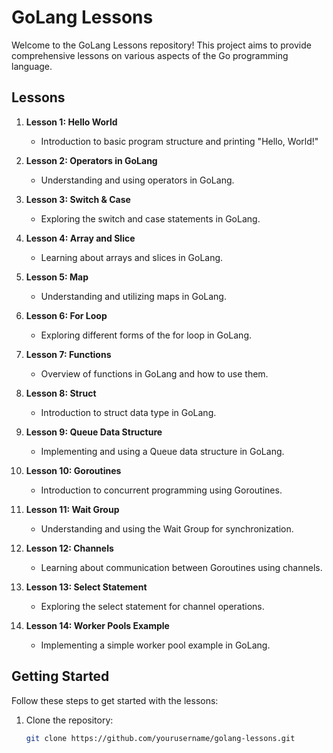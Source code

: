 # GoLang Lessons

Welcome to the GoLang Lessons repository! This project aims to provide comprehensive lessons on various aspects of the Go programming language.

## Lessons

1. **Lesson 1: Hello World**
    - Introduction to basic program structure and printing "Hello, World!"

2. **Lesson 2: Operators in GoLang**
    - Understanding and using operators in GoLang.

3. **Lesson 3: Switch & Case**
    - Exploring the switch and case statements in GoLang.

4. **Lesson 4: Array and Slice**
    - Learning about arrays and slices in GoLang.

5. **Lesson 5: Map**
    - Understanding and utilizing maps in GoLang.

6. **Lesson 6: For Loop**
    - Exploring different forms of the for loop in GoLang.

7. **Lesson 7: Functions**
    - Overview of functions in GoLang and how to use them.

8. **Lesson 8: Struct**
    - Introduction to struct data type in GoLang.

9. **Lesson 9: Queue Data Structure**
    - Implementing and using a Queue data structure in GoLang.

10. **Lesson 10: Goroutines**
    - Introduction to concurrent programming using Goroutines.

11. **Lesson 11: Wait Group**
    - Understanding and using the Wait Group for synchronization.

12. **Lesson 12: Channels**
    - Learning about communication between Goroutines using channels.

13. **Lesson 13: Select Statement**
    - Exploring the select statement for channel operations.

14. **Lesson 14: Worker Pools Example**
    - Implementing a simple worker pool example in GoLang.

## Getting Started

Follow these steps to get started with the lessons:

1. Clone the repository:
   ```bash
   git clone https://github.com/yourusername/golang-lessons.git
